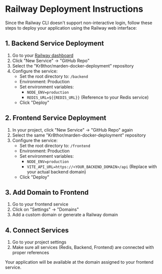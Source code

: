 # Railway Deployment Instructions

Since the Railway CLI doesn't support non-interactive login, follow these steps to deploy your application using the Railway web interface:

## 1. Backend Service Deployment

1. Go to your [Railway dashboard](https://railway.app/dashboard)
2. Click "New Service" → "GitHub Repo"
3. Select the "Kr8thor/marden-docker-deployment" repository
4. Configure the service:
   - Set the root directory to: `/backend`
   - Environment: Production
   - Set environment variables:
     - `NODE_ENV=production`
     - `REDIS_URL=${{REDIS_URL}}` (Reference to your Redis service)
   - Click "Deploy"

## 2. Frontend Service Deployment

1. In your project, click "New Service" → "GitHub Repo" again
2. Select the same "Kr8thor/marden-docker-deployment" repository
3. Configure the service:
   - Set the root directory to: `/frontend`
   - Environment: Production
   - Set environment variables:
     - `NODE_ENV=production`
     - `VITE_API_URL=https://<YOUR_BACKEND_DOMAIN>/api` (Replace with your actual backend domain)
   - Click "Deploy"

## 3. Add Domain to Frontend

1. Go to your frontend service
2. Click on "Settings" → "Domains"
3. Add a custom domain or generate a Railway domain

## 4. Connect Services

1. Go to your project settings
2. Make sure all services (Redis, Backend, Frontend) are connected with proper references

Your application will be available at the domain assigned to your frontend service.
